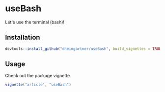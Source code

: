 # useBash

Let's use the terminal (bash)!

## Installation

```R
devtools::install_github("dheimgartner/useBash", build_vignettes = TRUE)
```

## Usage

Check out the package vignette

```R
vignette("article", "useBash")
```
